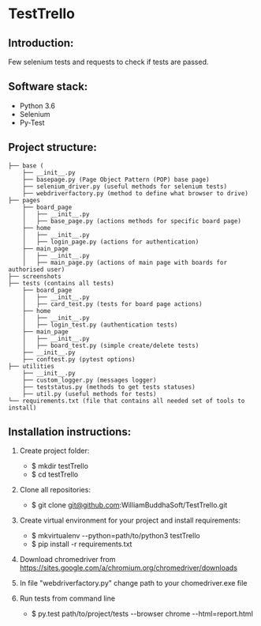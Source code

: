 # TestTrello

## Introduction:

Few selenium tests and requests to check if tests are passed. 

## Software stack:

* Python 3.6
* Selenium
* Py-Test

## Project structure:
```
├── base (
    ├── __init__.py
    ├── basepage.py (Page Object Pattern (POP) base page)
    ├── selenium_driver.py (useful methods for selenium tests)
    ├── webdriverfactory.py (method to define what browser to drive) 
├── pages 
    ├── board_page
    │   ├── __init__.py 
    │   ├── base_page.py (actions methods for specific board page)
    ├── home
    │   ├── __init__.py
    │   ├── login_page.py (actions for authentication)
    ├── main_page
    │   ├── __init__.py
    │   ├── main_page.py (actions of main page with boards for authorised user)
├── screenshots
├── tests (contains all tests)
    ├── board_page
    │   ├── __init__.py 
    │   ├── card_test.py (tests for board page actions)
    ├── home
    │   ├── __init__.py
    │   ├── login_test.py (authentication tests)
    ├── main_page
    │   ├── __init__.py
    │   ├── board_test.py (simple create/delete tests)
    ├── __init__.py
    ├── conftest.py (pytest options) 
├── utilities 
    ├── __init__.py
    ├── custom_logger.py (messages logger)
    ├── teststatus.py (methods to get tests statuses)
    ├── util.py (useful methods for tests)
└── requirements.txt (file that contains all needed set of tools to install)
```

## Installation instructions:
1. Create project folder:
    * $ mkdir testTrello
    * $ cd testTrello

2. Clone all repositories:
    * $ git clone git@github.com:WilliamBuddhaSoft/TestTrello.git

3. Create virtual environment for your project and install requirements:
    * $ mkvirtualenv --python=path/to/python3 testTrello
    * $ pip install -r requirements.txt
4. Download chromedriver from https://sites.google.com/a/chromium.org/chromedriver/downloads

5. In file "webdriverfactory.py" change path to your chomedriver.exe file

6. Run tests from command line
    * $ py.test path/to/project/tests --browser chrome --html=report.html
